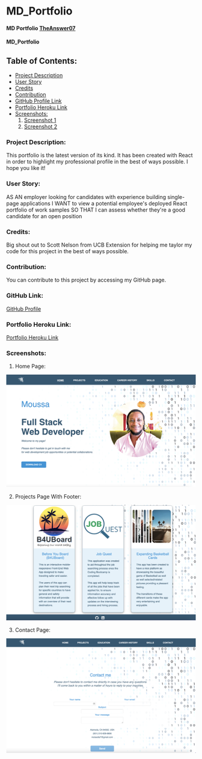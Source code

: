 # MD_Portfolio

#### MD Portfolio [TheAnswer07](https://github.com/TheAnswer07)

#### MD_Portfolio

## Table of Contents:
* [Project Description](#project-description)
* [User Story](#username)
* [Credits](#credits)
* [Contribution](#contribution)
* [GitHub Profile Link](#github-profile)
* [Portfolio Heroku Link](#portfolio-heroku-link)
* [Screenshots:](#screenshots)
    1. [Screenshot 1](#Screenshot-1)
    2. [Screenshot 2](#Screenshot-2)



### Project Description:

This portfolio is the latest version of its kind. It has been created with React in order to highlight my professional profile in the best of ways possible. I hope you like it!

### User Story:

AS AN employer looking for candidates with experience building single-page applications
I WANT to view a potential employee's deployed React portfolio of work samples
SO THAT I can assess whether they're a good candidate for an open position

### Credits:

Big shout out to Scott Nelson from UCB Extension for helping me taylor my code for this project in the best of ways possible.

### Contribution:

You can contribute to this project by accessing my GitHub page.

### GitHub Link:

[GitHub Profile](https://github.com/TheAnswer07)

### Portfolio Heroku Link:

[Portfolio Heroku Link](https://portfolio-md-fv.herokuapp.com/)

### Screenshots:

1. Home Page:

![Home Page](public/screenshots/Home-Page.png "Home Page")

2. Projects Page With Footer:

![Projects Page With Footer](public/screenshots/Projects-Page-With-Footer.png "Projects Page With Footer")

3. Contact Page:

![Contact Page](public/screenshots/Contact-Page.png "Contact Page")
